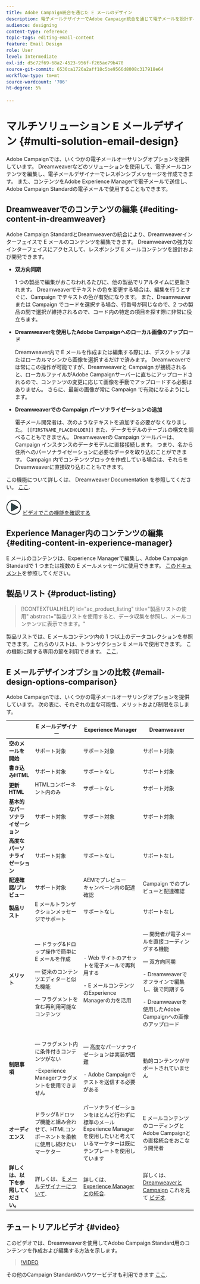 ```yaml
---
title: Adobe Campaign統合を通じた E メールのデザイン
description: 電子メールデザイナーでAdobe Campaign統合を通じて電子メールを設計する方法を説明します。
audience: designing
content-type: reference
topic-tags: editing-email-content
feature: Email Design
role: User
level: Intermediate
exl-id: d5c72f69-68a2-4523-956f-f265ae79b470
source-git-commit: 6530ca1726a2aff18c5be9566d8008c317918e64
workflow-type: tm+mt
source-wordcount: '706'
ht-degree: 5%

---
```


# マルチソリューション E メールデザイン {#multi-solution-email-design}

Adobe Campaignでは、いくつかの電子メールオーサリングオプションを提供しています。 Dreamweaverなどのソリューションを使用して、電子メールコンテンツを編集し、電子メールデザイナーでレスポンシブメッセージを作成できます。 また、コンテンツをAdobe Experience Managerで電子メールで送信し、Adobe Campaign Standardの電子メールで使用することもできます。

## Dreamweaverでのコンテンツの編集 {#editing-content-in-dreamweaver}

Adobe Campaign StandardとDreamweaverの統合により、Dreamweaverインターフェイスで E メールのコンテンツを編集できます。 Dreamweaverの強力なインターフェイスにアクセスして、レスポンシブ E メールコンテンツを設計および開発できます。

* **双方向同期**

  1 つの製品で編集がおこなわれるたびに、他の製品でリアルタイムに更新されます。 Dreamweaverでテキストの色を変更する場合は、編集を行うとすぐに、Campaign でテキストの色が有効になります。 また、Dreamweaverまたは Campaign でコードを選択する場合、行番号が同じなので、2 つの製品の間で選択が維持されるので、コード内の特定の項目を探す際に非常に役立ちます。

* **Dreamweaverを使用したAdobe Campaignへのローカル画像のアップロード**

  Dreamweaver内で E メールを作成または編集する際には、デスクトップまたはローカルマシンから画像を選択するだけで済みます。 Dreamweaverでは常にこの操作が可能ですが、Dreamweaverと Campaign が接続されると、ローカルファイルがAdobe Campaignサーバーに直ちにアップロードされるので、コンテンツの変更に応じて画像を手動でアップロードする必要はありません。 さらに、最新の画像が常に Campaign で有効になるようにします。

* **Dreamweaverでの Campaign パーソナライゼーションの追加**

  電子メール開発者は、次のようなテキストを追加する必要がなくなりました。 `[[FIRSTNAME_PLACEHOLDER]]` また、データモデルのテーブルの構文を調べることもできません。 Dreamweaverの Campaign ツールバーは、Campaign インスタンスのデータモデルに直接接続します。 つまり、名から住所へのパーソナライゼーションに必要なデータを取り込むことができます。 Campaign 内でコンテンツブロックを作成している場合は、それらをDreamweaverに直接取り込むこともできます。

この機能について詳しくは、 Dreamweaver Documentation を参照してください。 [ここ](https://helpx.adobe.com/jp/dreamweaver/using/working-with-dreamweaver-and-campaign.html).

![](assets/do-not-localize/how-to-video.png) [ビデオでこの機能を確認する](#video)

## Experience Manager内のコンテンツの編集 {#editing-content-in-experience-manager}

E メールのコンテンツは、Experience Managerで編集し、Adobe Campaign Standardで 1 つまたは複数の E メールメッセージに使用できます。 [このドキュメント](../../integrating/using/integrating-with-experience-manager.md)を参照してください。

## 製品リスト {#product-listing}

>[!CONTEXTUALHELP]
>id="ac_product_listing"
>title="製品リストの使用"
>abstract="製品リストを使用すると、データ収集を参照し、メールコンテンツに表示できます。"

製品リストでは、E メールコンテンツ内の 1 つ以上のデータコレクションを参照できます。 これらのリストは、トランザクション E メールで使用できます。 この機能に関する専用の節を利用できます。 [ここ](../../designing/using/using-product-listings.md).

## E メールデザインオプションの比較 {#email-design-options-comparison}

Adobe Campaignでは、いくつかの電子メールオーサリングオプションを提供しています。 次の表に、それぞれの主な可能性、メリットおよび制限を示します。

<table> 
 <thead> 
  <tr> 
   <th> </th> 
   <th> E メールデザイナー<br /> </th> 
   <th> Experience Manager<br /> </th> 
   <th> Dreamweaver<br /> </th> 
  </tr> 
 </thead> 
 <tbody> 
  <tr> 
   <td> <strong>空のメールを開始</strong><br /> </td> 
   <td> サポート対象<br /> </td> 
   <td> サポート対象<br /> </td> 
   <td> サポート対象<br /> </td> 
  </tr> 
  <tr> 
   <td> <strong>書き込みHTML</strong><br /> </td> 
   <td> サポート対象<br /> </td> 
   <td> サポートなし<br /> </td> 
   <td> サポート対象<br /> </td> 
  </tr> 
  <tr> 
   <td> <strong>更新HTML</strong><br /> </td> 
   <td> HTMLコンポーネント内のみ<br /> </td> 
   <td> サポートなし<br /> </td> 
   <td> サポート対象<br /> </td> 
  </tr> 
  <tr> 
   <td> <strong>基本的なパーソナライゼーション</strong><br /> </td> 
   <td> サポート対象<br /> </td> 
   <td> サポート対象<br /> </td> 
   <td> サポート対象<br /> </td> 
  </tr> 
  <tr> 
   <td> <strong>高度なパーソナライゼーション</strong><br /> </td> 
   <td> サポート対象<br /> </td> 
   <td> サポートなし<br /> </td> 
   <td> サポートなし<br /> </td> 
  </tr> 
  <tr> 
   <td> <strong>配達確認/プレビュー</strong><br /> </td> 
   <td> サポート対象<br /> </td> 
   <td> AEMでプレビュー<br /> キャンペーン内の配達確認<br /> </td> 
   <td> Campaign でのプレビューと配達確認<br /> </td> 
  </tr> 
  <tr> 
   <td> <strong>製品リスト</strong><br /> </td> 
   <td> E メールトランザクションメッセージでサポート<br /> </td> 
   <td> サポートなし<br /> </td> 
   <td> サポートなし<br /> </td> 
  </tr> 
  <tr> 
   <td> <strong>メリット</strong><br /> </td> 
   <td> 
     <p> — ドラッグ&amp;ドロップ操作で簡単に E メールを作成</p>
     <p> — 従来のコンテンツエディターと似た機能</p>
     <p> — フラグメントを含む再利用可能なコンテンツ</p>
  </td> 
   <td> 
     <p>- Web サイトのアセットを電子メールで再利用する</p>
     <p>- E メールコンテンツのExperience Managerの力を活用</p>
    </td> 
   <td> 
    <p> — 開発者が電子メールを直接コーディングする機能</p>
    <p> — 双方向同期</p>
    <p>- Dreamweaverでオフラインで編集し、後で同期する</p>
    <p>- Dreamweaverを使用したAdobe Campaignへの画像のアップロード</p>
  </td> 
  </tr> 
  <tr> 
   <td> <strong>制限事項</strong><br /> </td> 
   <td> 
     <p> — フラグメント内に条件付きコンテンツがない</p>
     <p>-Experience Managerフラグメントを使用できません</p>
  </td> 
   <td> 
     <p> — 高度なパーソナライゼーションは実装が困難</p>
     <p>- Adobe Campaignでテストを送信する必要がある</p>
  </td> 
   <td> 動的コンテンツがサポートされていません<br /> </td> 
  </tr> 
  <tr> 
   <td> <strong>オーディエンス</strong><br /> </td> 
   <td> ドラッグ&amp;ドロップ機能と組み合わせて、HTMLコンポーネントを柔軟に使用し続けたいマーケター<br /> </td> 
   <td> パーソナライゼーションをほとんど行わずに標準のメールExperience Managerを使用したいと考えているマーケターは既にテンプレートを使用しています<br /> </td> 
   <td> E メールコンテンツのコーディングとAdobe Campaignとの直接統合をおこなう開発者<br /> </td> 
  </tr> 
  <tr> 
   <td> <strong>詳しくは、以下を参照してください。</strong><br /> </td> 
   <td> 詳しくは、 <a href="../../designing/using/designing-content-in-adobe-campaign.md">E メールデザイナーについて</a>.<br /> </td> 
   <td> 詳しくは、 <a href="../../integrating/using/integrating-with-experience-manager.md">Experience Managerとの統合</a>.<br /> </td> 
   <td> 詳しくは、 <a href="https://helpx.adobe.com/jp/dreamweaver/using/working-with-dreamweaver-and-campaign.html">Dreamweaverと Campaign</a> これを見て <a href="#video">ビデオ</a>.<br /> </td> 
  </tr> 
 </tbody> 
</table>

## チュートリアルビデオ {#video}

このビデオでは、Dreamweaverを使用してAdobe Campaign Standard用のコンテンツを作成および編集する方法を示します。

>[!VIDEO](https://video.tv.adobe.com/v/23121?quality=12&captions=eng)

その他のCampaign Standardのハウツービデオも利用できます [ここ](https://experienceleague.adobe.com/docs/campaign-standard-learn/tutorials/overview.html?lang=ja).
